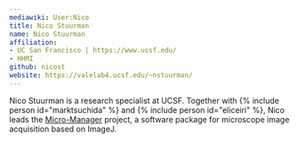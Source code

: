 ```yaml
---
mediawiki: User:Nico
title: Nico Stuurman
name: Nico Stuurman
affiliation:
- UC San Francisco | https://www.ucsf.edu/
- HHMI
github: nicost
website: https://valelab4.ucsf.edu/~nstuurman/
---
```


Nico Stuurman is a research specialist at UCSF. Together with {% include person id="marktsuchida" %} and {% include person id="eliceiri" %}, Nico leads the [Micro-Manager](http://micro-manager.org) project, a software package for microscope image acquisition based on ImageJ.
